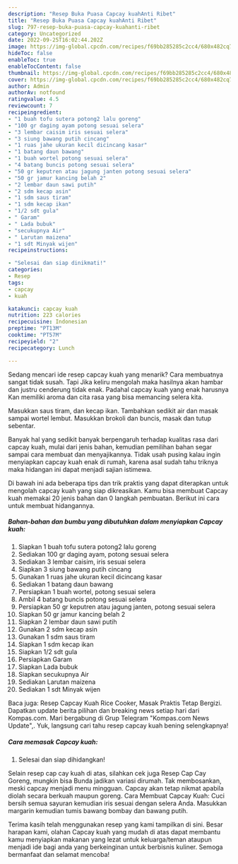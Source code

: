 ```yaml
---
description: "Resep Buka Puasa Capcay kuahAnti Ribet"
title: "Resep Buka Puasa Capcay kuahAnti Ribet"
slug: 797-resep-buka-puasa-capcay-kuahanti-ribet
category: Uncategorized
date: 2022-09-25T16:02:44.202Z
image: https://img-global.cpcdn.com/recipes/f69bb285285c2cc4/680x482cq70/capcay-kuah-foto-resep-utama.jpg
hideToc: false
enableToc: true
enableTocContent: false
thumbnail: https://img-global.cpcdn.com/recipes/f69bb285285c2cc4/680x482cq70/capcay-kuah-foto-resep-utama.jpg
cover: https://img-global.cpcdn.com/recipes/f69bb285285c2cc4/680x482cq70/capcay-kuah-foto-resep-utama.jpg
author: Admin
authorAv: notfound
ratingvalue: 4.5
reviewcount: 7
recipeingredient:
- "1 buah tofu sutera potong2 lalu goreng"
- "100 gr daging ayam potong sesuai selera"
- "3 lembar caisim iris sesuai selera"
- "3 siung bawang putih cincang"
- "1 ruas jahe ukuran kecil dicincang kasar"
- "1 batang daun bawang"
- "1 buah wortel potong sesuai selera"
- "4 batang buncis potong sesuai selera"
- "50 gr keputren atau jagung janten potong sesuai selera"
- "50 gr jamur kancing belah 2"
- "2 lembar daun sawi putih"
- "2 sdm kecap asin"
- "1 sdm saus tiram"
- "1 sdm kecap ikan"
- "1/2 sdt gula"
- " Garam"
- " Lada bubuk"
- "secukupnya Air"
- " Larutan maizena"
- "1 sdt Minyak wijen"
recipeinstructions:

- "Selesai dan siap dinikmati!"
categories:
- Resep
tags:
- capcay
- kuah

katakunci: capcay kuah 
nutrition: 223 calories
recipecuisine: Indonesian
preptime: "PT13M"
cooktime: "PT57M"
recipeyield: "2"
recipecategory: Lunch

---
```



Sedang mencari ide resep capcay kuah yang menarik? Cara membuatnya sangat tidak susah. Tapi Jika keliru mengolah maka hasilnya akan hambar dan justru cenderung tidak enak. Padahal capcay kuah yang enak harusnya Kan memiliki aroma dan cita rasa yang bisa memancing selera kita.


Masukkan saus tiram, dan kecap ikan. Tambahkan sedikit air dan masak sampai wortel lembut. Masukkan brokoli dan buncis, masak dan tutup sebentar.

Banyak hal yang sedikit banyak berpengaruh terhadap kualitas rasa dari capcay kuah, mulai dari jenis bahan, kemudian pemilihan bahan segar sampai cara membuat dan menyajikannya. Tidak usah pusing kalau ingin menyiapkan capcay kuah enak di rumah, karena asal sudah tahu triknya maka hidangan ini dapat menjadi sajian istimewa.


Di bawah ini ada beberapa tips dan trik praktis yang dapat diterapkan untuk mengolah capcay kuah yang siap dikreasikan. Kamu bisa membuat Capcay kuah memakai 20 jenis bahan dan 0 langkah pembuatan. Berikut ini cara untuk membuat hidangannya.

<!--inarticleads1-->

##### Bahan-bahan dan bumbu yang dibutuhkan dalam menyiapkan Capcay kuah:

1. Siapkan 1 buah tofu sutera potong2 lalu goreng
1. Sediakan 100 gr daging ayam, potong sesuai selera
1. Sediakan 3 lembar caisim, iris sesuai selera
1. Siapkan 3 siung bawang putih cincang
1. Gunakan 1 ruas jahe ukuran kecil dicincang kasar
1. Sediakan 1 batang daun bawang
1. Persiapkan 1 buah wortel, potong sesuai selera
1. Ambil 4 batang buncis potong sesuai selera
1. Persiapkan 50 gr keputren atau jagung janten, potong sesuai selera
1. Siapkan 50 gr jamur kancing belah 2
1. Siapkan 2 lembar daun sawi putih
1. Gunakan 2 sdm kecap asin
1. Gunakan 1 sdm saus tiram
1. Siapkan 1 sdm kecap ikan
1. Siapkan 1/2 sdt gula
1. Persiapkan  Garam
1. Siapkan  Lada bubuk
1. Siapkan secukupnya Air
1. Sediakan  Larutan maizena
1. Sediakan 1 sdt Minyak wijen


Baca juga: Resep Capcay Kuah Rice Cooker, Masak Praktis Tetap Bergizi. Dapatkan update berita pilihan dan breaking news setiap hari dari Kompas.com. Mari bergabung di Grup Telegram &#34;Kompas.com News Update&#34;,. Yuk, langsung cari tahu resep capcay kuah bening selengkapnya! 

<!--inarticleads2-->

##### Cara memasak Capcay kuah:


1. Selesai dan siap dihidangkan!

Selain resep cap cay kuah di atas, silahkan cek juga Resep Cap Cay Goreng, mungkin bisa Bunda jadikan variasi dirumah. Tak membosankan, meski capcay menjadi menu mingguan. Capcay akan tetap nikmat apabila diolah secara berkuah maupun goreng. Cara Membuat Capcay Kuah: Cuci bersih semua sayuran kemudian iris sesuai dengan selera Anda. Masukkan margarin kemudian tumis bawang bombay dan bawang putih. 

Terima kasih telah menggunakan resep yang kami tampilkan di sini. Besar harapan kami, olahan Capcay kuah yang mudah di atas dapat membantu kamu menyiapkan makanan yang lezat untuk keluarga/teman ataupun menjadi ide bagi anda yang berkeinginan untuk berbisnis kuliner. Semoga bermanfaat dan selamat mencoba!
